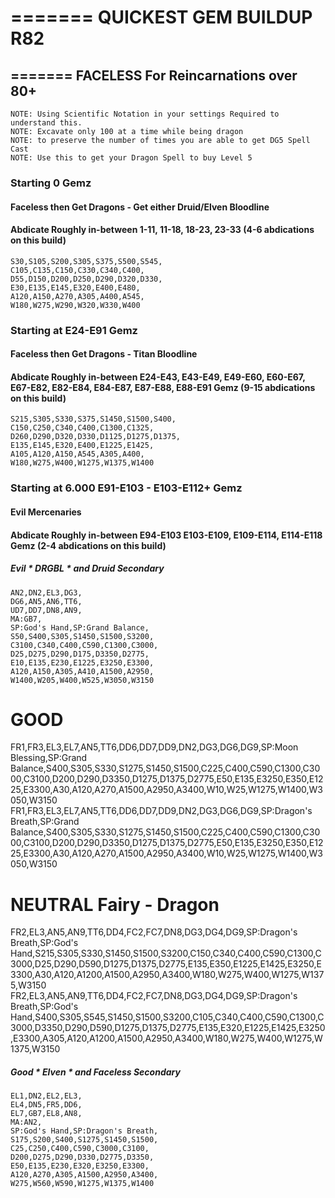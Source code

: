 # ======= QUICKEST GEM BUILDUP R82
## ======= FACELESS  For Reincarnations over 80+
    NOTE: Using Scientific Notation in your settings Required to understand this.
    NOTE: Excavate only 100 at a time while being dragon
    NOTE: to preserve the number of times you are able to get DG5 Spell Cast
    NOTE: Use this to get your Dragon Spell to buy Level 5

### Starting 0 Gemz
#### Faceless then Get Dragons - Get either Druid/Elven Bloodline
#### Abdicate Roughly in-between 1-11, 11-18, 18-23, 23-33  (4-6 abdications on this build)
```
S30,S105,S200,S305,S375,S500,S545,
C105,C135,C150,C330,C340,C400,
D55,D150,D200,D250,D290,D320,D330,
E30,E135,E145,E320,E400,E480,
A120,A150,A270,A305,A400,A545,
W180,W275,W290,W320,W330,W400
```

### Starting at E24-E91 Gemz
#### Faceless then Get Dragons - Titan Bloodline
#### Abdicate Roughly in-between E24-E43, E43-E49, E49-E60, E60-E67, E67-E82, E82-E84, E84-E87, E87-E88, E88-E91 Gemz (9-15 abdications on this build)
```
S215,S305,S330,S375,S1450,S1500,S400,
C150,C250,C340,C400,C1300,C1325,
D260,D290,D320,D330,D1125,D1275,D1375,
E135,E145,E320,E400,E1225,E1425,
A105,A120,A150,A545,A305,A400,
W180,W275,W400,W1275,W1375,W1400
```

### Starting at 6.000 E91-E103 - E103-E112+ Gemz
#### Evil Mercenaries
#### Abdicate Roughly in-between E94-E103 E103-E109, E109-E114, E114-E118  Gemz (2-4 abdications on this build)
##### Evil * DRGBL * and Druid Secondary
```
AN2,DN2,EL3,DG3,
DG6,AN5,AN6,TT6,
UD7,DD7,DN8,AN9,
MA:GB7,
SP:God's Hand,SP:Grand Balance,
S50,S400,S305,S1450,S1500,S3200,
C3100,C340,C400,C590,C1300,C3000,
D25,D275,D290,D175,D3350,D2775,
E10,E135,E230,E1225,E3250,E3300,
A120,A150,A305,A410,A1500,A2950,
W1400,W205,W400,W525,W3050,W3150
```

# GOOD
FR1,FR3,EL3,EL7,AN5,TT6,DD6,DD7,DD9,DN2,DG3,DG6,DG9,SP:Moon Blessing,SP:Grand Balance,S400,S305,S330,S1275,S1450,S1500,C225,C400,C590,C1300,C3000,C3100,D200,D290,D3350,D1275,D1375,D2775,E50,E135,E3250,E350,E1225,E3300,A30,A120,A270,A1500,A2950,A3400,W10,W25,W1275,W1400,W3050,W3150
FR1,FR3,EL3,EL7,AN5,TT6,DD6,DD7,DD9,DN2,DG3,DG6,DG9,SP:Dragon's Breath,SP:Grand Balance,S400,S305,S330,S1275,S1450,S1500,C225,C400,C590,C1300,C3000,C3100,D200,D290,D3350,D1275,D1375,D2775,E50,E135,E3250,E350,E1225,E3300,A30,A120,A270,A1500,A2950,A3400,W10,W25,W1275,W1400,W3050,W3150

# NEUTRAL Fairy - Dragon
FR2,EL3,AN5,AN9,TT6,DD4,FC2,FC7,DN8,DG3,DG4,DG9,SP:Dragon's Breath,SP:God's Hand,S215,S305,S330,S1450,S1500,S3200,C150,C340,C400,C590,C1300,C3000,D25,D290,D590,D1275,D1375,D2775,E135,E350,E1225,E1425,E3250,E3300,A30,A120,A1200,A1500,A2950,A3400,W180,W275,W400,W1275,W1375,W3150
FR2,EL3,AN5,AN9,TT6,DD4,FC2,FC7,DN8,DG3,DG4,DG9,SP:Dragon's Breath,SP:God's Hand,S400,S305,S545,S1450,S1500,S3200,C105,C340,C400,C590,C1300,C3000,D3350,D290,D590,D1275,D1375,D2775,E135,E320,E1225,E1425,E3250,E3300,A305,A120,A1200,A1500,A2950,A3400,W180,W275,W400,W1275,W1375,W3150



##### Good * Elven * and Faceless Secondary
```
EL1,DN2,EL2,EL3,
EL4,DN5,FR5,DD6,
EL7,GB7,EL8,AN8,
MA:AN2,
SP:God's Hand,SP:Dragon's Breath,
S175,S200,S400,S1275,S1450,S1500,
C25,C250,C400,C590,C3000,C3100,
D200,D275,D290,D330,D2775,D3350,
E50,E135,E230,E320,E3250,E3300,
A120,A270,A305,A1500,A2950,A3400,
W275,W560,W590,W1275,W1375,W1400
```
